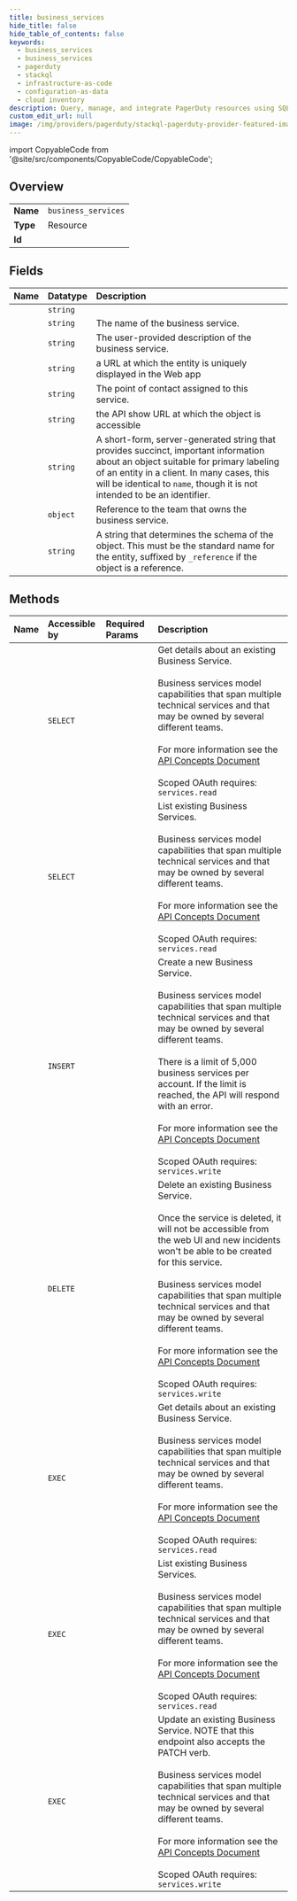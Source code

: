 ```yaml
---
title: business_services
hide_title: false
hide_table_of_contents: false
keywords:
  - business_services
  - business_services
  - pagerduty    
  - stackql
  - infrastructure-as-code
  - configuration-as-data
  - cloud inventory
description: Query, manage, and integrate PagerDuty resources using SQL
custom_edit_url: null
image: /img/providers/pagerduty/stackql-pagerduty-provider-featured-image.png
---
```


import CopyableCode from '@site/src/components/CopyableCode/CopyableCode';




## Overview
<table><tbody>
<tr><td><b>Name</b></td><td><code>business_services</code></td></tr>
<tr><td><b>Type</b></td><td>Resource</td></tr>
<tr><td><b>Id</b></td><td><CopyableCode code="pagerduty.business_services.business_services" /></td></tr>
</tbody></table>

## Fields
| Name | Datatype | Description |
|:-----|:---------|:------------|
| <CopyableCode code="id" /> | `string` |  |
| <CopyableCode code="name" /> | `string` | The name of the business service. |
| <CopyableCode code="description" /> | `string` | The user-provided description of the business service. |
| <CopyableCode code="html_url" /> | `string` | a URL at which the entity is uniquely displayed in the Web app |
| <CopyableCode code="point_of_contact" /> | `string` | The point of contact assigned to this service. |
| <CopyableCode code="self" /> | `string` | the API show URL at which the object is accessible |
| <CopyableCode code="summary" /> | `string` | A short-form, server-generated string that provides succinct, important information about an object suitable for primary labeling of an entity in a client. In many cases, this will be identical to `name`, though it is not intended to be an identifier. |
| <CopyableCode code="team" /> | `object` | Reference to the team that owns the business service. |
| <CopyableCode code="type" /> | `string` | A string that determines the schema of the object. This must be the standard name for the entity, suffixed by `_reference` if the object is a reference. |
## Methods
| Name | Accessible by | Required Params | Description |
|:-----|:--------------|:----------------|:------------|
| <CopyableCode code="get_business_service" /> | `SELECT` | <CopyableCode code="id" /> | Get details about an existing Business Service.<br /><br />Business services model capabilities that span multiple technical services and that may be owned by several different teams.<br /><br />For more information see the [API Concepts Document](../../api-reference/ZG9jOjI3NDc5Nzc-api-concepts#business-services)<br /><br />Scoped OAuth requires: `services.read`<br /> |
| <CopyableCode code="list_business_services" /> | `SELECT` |  | List existing Business Services.<br /><br />Business services model capabilities that span multiple technical services and that may be owned by several different teams.<br /><br />For more information see the [API Concepts Document](../../api-reference/ZG9jOjI3NDc5Nzc-api-concepts#business-services)<br /><br />Scoped OAuth requires: `services.read`<br /> |
| <CopyableCode code="create_business_service" /> | `INSERT` |  | Create a new Business Service.<br /><br />Business services model capabilities that span multiple technical services and that may be owned by several different teams.<br /><br />There is a limit of 5,000 business services per account. If the limit is reached, the API will respond with an error.<br /><br />For more information see the [API Concepts Document](../../api-reference/ZG9jOjI3NDc5Nzc-api-concepts#business-services)<br /><br />Scoped OAuth requires: `services.write`<br /> |
| <CopyableCode code="delete_business_service" /> | `DELETE` | <CopyableCode code="id" /> | Delete an existing Business Service.<br /><br />Once the service is deleted, it will not be accessible from the web UI and new incidents won't be able to be created for this service.<br /><br />Business services model capabilities that span multiple technical services and that may be owned by several different teams.<br /><br />For more information see the [API Concepts Document](../../api-reference/ZG9jOjI3NDc5Nzc-api-concepts#business-services)<br /><br />Scoped OAuth requires: `services.write`<br /> |
| <CopyableCode code="_get_business_service" /> | `EXEC` | <CopyableCode code="id" /> | Get details about an existing Business Service.<br /><br />Business services model capabilities that span multiple technical services and that may be owned by several different teams.<br /><br />For more information see the [API Concepts Document](../../api-reference/ZG9jOjI3NDc5Nzc-api-concepts#business-services)<br /><br />Scoped OAuth requires: `services.read`<br /> |
| <CopyableCode code="_list_business_services" /> | `EXEC` |  | List existing Business Services.<br /><br />Business services model capabilities that span multiple technical services and that may be owned by several different teams.<br /><br />For more information see the [API Concepts Document](../../api-reference/ZG9jOjI3NDc5Nzc-api-concepts#business-services)<br /><br />Scoped OAuth requires: `services.read`<br /> |
| <CopyableCode code="update_business_service" /> | `EXEC` | <CopyableCode code="id" /> | Update an existing Business Service. NOTE that this endpoint also accepts the PATCH verb.<br /><br />Business services model capabilities that span multiple technical services and that may be owned by several different teams.<br /><br />For more information see the [API Concepts Document](../../api-reference/ZG9jOjI3NDc5Nzc-api-concepts#business-services)<br /><br />Scoped OAuth requires: `services.write`<br /> |
